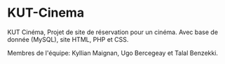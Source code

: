 # KUT-Cinema
KUT Cinéma, Projet de site de réservation pour un cinéma. Avec base de donnée (MySQL), site HTML, PHP et CSS.

Membres de l'équipe: Kyllian Maignan, Ugo Bercegeay et Talal Benzekki.
